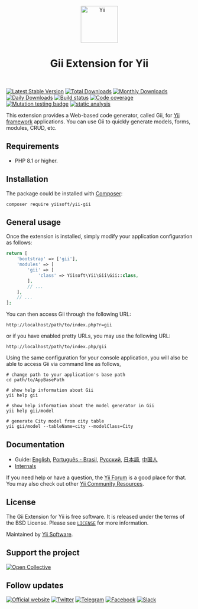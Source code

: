 <p align="center">
    <a href="https://github.com/yiisoft" target="_blank">
        <img src="https://yiisoft.github.io/docs/images/yii_logo.svg" height="100px" alt="Yii">
    </a>
    <h1 align="center">Gii Extension for Yii</h1>
    <br>
</p>

[![Latest Stable Version](https://poser.pugx.org/yiisoft/yii-gii/v)](https://packagist.org/packages/yiisoft/yii-gii)
[![Total Downloads](https://poser.pugx.org/yiisoft/yii-gii/downloads)](https://packagist.org/packages/yiisoft/yii-gii)
[![Monthly Downloads](https://poser.pugx.org/yiisoft/yii-gii/d/monthly)](https://packagist.org/packages/rossaddison/yii-auth-client)
[![Daily Downloads](https://poser.pugx.org/yiisoft/yii-gii/d/daily)](https://packagist.org/packages/rossaddison/yii-auth-client)
[![Build status](https://github.com/yiisoft/yii-gii/actions/workflows/build.yml/badge.svg)](https://github.com/yiisoft/yii-gii/actions/workflows/build.yml)
[![Code coverage](https://codecov.io/gh/yiisoft/yii-gii/graph/badge.svg?token=JWRONWSQ5P)](https://codecov.io/gh/yiisoft/yii-gii)
[![Mutation testing badge](https://img.shields.io/endpoint?style=flat&url=https%3A%2F%2Fbadge-api.stryker-mutator.io%2Fgithub.com%2Fyiisoft%2Fyii-gii%2Fmaster)](https://dashboard.stryker-mutator.io/reports/github.com/yiisoft/yii-gii/master)
[![static analysis](https://github.com/yiisoft/yii-gii/workflows/static%20analysis/badge.svg)](https://github.com/yiisoft/yii-gii/actions?query=workflow%3A%22static+analysis%22)

This extension provides a Web-based code generator, called Gii, for [Yii framework](https://www.yiiframework.com) applications.
You can use Gii to quickly generate models, forms, modules, CRUD, etc.

## Requirements

- PHP 8.1 or higher.

## Installation

The package could be installed with [Composer](https://getcomposer.org):

```shell
composer require yiisoft/yii-gii
```

## General usage

Once the extension is installed, simply modify your application configuration as follows:

```php
return [
    'bootstrap' => ['gii'],
    'modules' => [
        'gii' => [
            'class' => Yiisoft\Yii\Gii\Gii::class,
        ],
        // ...
    ],
    // ...
];
```

You can then access Gii through the following URL:

```text
http://localhost/path/to/index.php?r=gii
```

or if you have enabled pretty URLs, you may use the following URL:

```text
http://localhost/path/to/index.php/gii
```

Using the same configuration for your console application, you will also be able to access Gii via
command line as follows,

```shell
# change path to your application's base path
cd path/to/AppBasePath

# show help information about Gii
yii help gii

# show help information about the model generator in Gii
yii help gii/model

# generate City model from city table
yii gii/model --tableName=city --modelClass=City
```

## Documentation

- Guide: [English](docs/guide/en/README.md), [Português - Brasil](docs/guide/pt-BR/README.md), [Русский](docs/guide/ru/README.md), [日本語](docs/guide/ja/README.md), [中国人](docs/guide/zh-CN/README.md)
- [Internals](docs/internals.md)

If you need help or have a question, the [Yii Forum](https://forum.yiiframework.com/c/yii-3-0/63) is a good place for that.
You may also check out other [Yii Community Resources](https://www.yiiframework.com/community).

## License

The Gii Extension for Yii is free software. It is released under the terms of the BSD License.
Please see [`LICENSE`](./LICENSE.md) for more information.

Maintained by [Yii Software](https://www.yiiframework.com/).

## Support the project

[![Open Collective](https://img.shields.io/badge/Open%20Collective-sponsor-7eadf1?logo=open%20collective&logoColor=7eadf1&labelColor=555555)](https://opencollective.com/yiisoft)

## Follow updates

[![Official website](https://img.shields.io/badge/Powered_by-Yii_Framework-green.svg?style=flat)](https://www.yiiframework.com/)
[![Twitter](https://img.shields.io/badge/twitter-follow-1DA1F2?logo=twitter&logoColor=1DA1F2&labelColor=555555?style=flat)](https://twitter.com/yiiframework)
[![Telegram](https://img.shields.io/badge/telegram-join-1DA1F2?style=flat&logo=telegram)](https://t.me/yii3en)
[![Facebook](https://img.shields.io/badge/facebook-join-1DA1F2?style=flat&logo=facebook&logoColor=ffffff)](https://www.facebook.com/groups/yiitalk)
[![Slack](https://img.shields.io/badge/slack-join-1DA1F2?style=flat&logo=slack)](https://yiiframework.com/go/slack)
